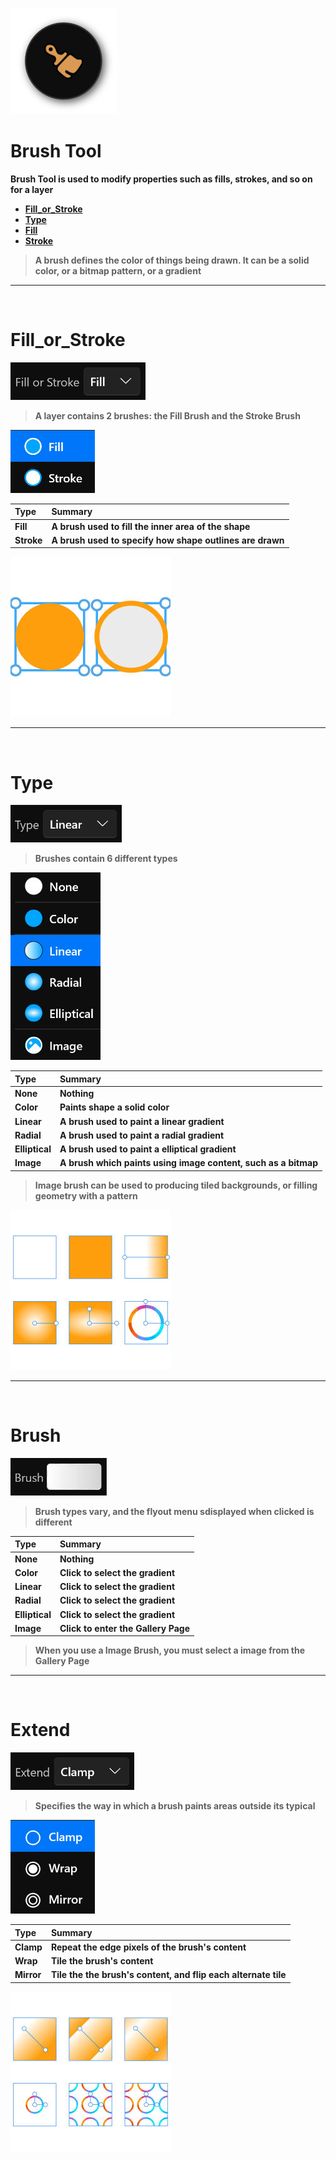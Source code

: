 ﻿![Image](Images/Tools_BrushTool.png)
# **Brush Tool**
**Brush Tool is used to modify properties such as fills, strokes, and so on for a layer**
- [**Fill_or_Stroke**](#Fill_or_Stroke)
- [**Type**](#Type)
- [**Fill**](#Fill)
- [**Stroke**](#Stroke)

> **A brush defines the color of things being drawn. It can be a solid color, or  a bitmap pattern, or a gradient**


---
<br/>

# **Fill_or_Stroke**
![Image](Images/Tools_BrushTool_FillOrStroke.jpg)
> **A layer contains 2 brushes: the Fill Brush and the Stroke Brush**

![Image](Images/Tools_BrushTool_FillOrStroke_Second.jpg)

|**Type**|**Summary**|
|:-|:-|
|**Fill**|**A brush used to fill the inner area of the shape**|
|**Stroke**|**A brush used to specify how shape outlines are drawn**|

![Image](Images/Tools_BrushTool_FillOrStroke_Third.jpg)


---
<br/>

# **Type**
![Image](Images/Tools_BrushTool_Type.jpg)
> **Brushes contain 6 different types**

![Image](Images/Tools_BrushTool_Type_Second.jpg)

|**Type**|**Summary**|
|:-|:-|
|**None**|**Nothing**|
|**Color**|**Paints shape a solid color**|
|**Linear**|**A brush used to paint a linear gradient**|
|**Radial**|**A brush used to paint a radial gradient**|
|**Elliptical**|**A brush used to paint a elliptical gradient**|
|**Image**|**A brush which paints using image content, such as a bitmap**|

> **Image brush can be used to producing  tiled backgrounds, or filling geometry with a pattern**

![Image](Images/Tools_BrushTool_Type_Third.jpg)


---
<br/>

# **Brush**
![Image](Images/Tools_BrushTool_Brush.jpg)
> **Brush types vary, and the flyout menu sdisplayed when clicked is different**

|**Type**|**Summary**|
|:-|:-|
|**None**|**Nothing**|
|**Color**|**Click to select the gradient**|
|**Linear**|**Click to select the gradient**|
|**Radial**|**Click to select the gradient**|
|**Elliptical**|**Click to select the gradient**|
|**Image**|**Click to enter the Gallery Page**|

> **When you use a Image Brush, you must select a image from the Gallery Page**


---
<br/>

# **Extend**
![Image](Images/Tools_BrushTool_Extend.jpg)
> **Specifies the way in which a brush paints areas outside its typical**

![Image](Images/Tools_BrushTool_Extend_Second.jpg)

|**Type**|**Summary**|
|:-|:-|
|**Clamp**|**Repeat the edge pixels of the brush's content**|
|**Wrap**|**Tile the brush's content**|
|**Mirror**|**Tile the the brush's content, and flip each alternate tile**| 

![Image](Images/Tools_BrushTool_Extend_Third.jpg)